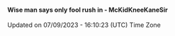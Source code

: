 #### Wise man says only fool rush in - McKidKneeKaneSir
Updated on 07/09/2023 - 16:10:23 (UTC) Time Zone
